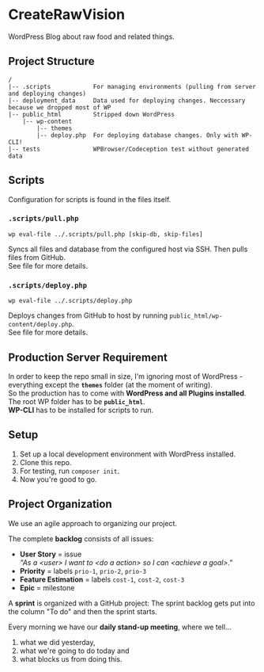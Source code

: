 # CreateRawVision

WordPress Blog about raw food and related things.

## Project Structure

```
/
|-- .scripts            For managing environments (pulling from server and deploying changes)
|-- deployment_data     Data used for deploying changes. Neccessary because we dropped most of WP
|-- public_html         Stripped down WordPress
    |-- wp-content
        |-- themes
        |-- deploy.php  For deploying database changes. Only with WP-CLI!
|-- tests               WPBrowser/Codeception test without generated data
```

## Scripts

Configuration for scripts is found in the files itself.

### `.scripts/pull.php`

`wp eval-file ../.scripts/pull.php [skip-db, skip-files]`

Syncs all files and database from the configured host via SSH. Then pulls files from GitHub.  
See file for more details.

### `.scripts/deploy.php`

`wp eval-file ../.scripts/deploy.php`

Deploys changes from GitHub to host by running `public_html/wp-content/deploy.php`.  
See file for more details.

## Production Server Requirement

In order to keep the repo small in size, I'm ignoring most of WordPress - everything except the **`themes`** folder (at the moment of writing).  
So the production has to come with **WordPress and all Plugins installed**.  
The root WP folder has to be **`public_html`**.  
**WP-CLI** has to be installed for scripts to run.

## Setup

1. Set up a local development environment with WordPress installed.
2. Clone this repo.
3. For testing, run `composer init`.
4. Now you're good to go.

## Project Organization

We use an agile approach to organizing our project.

The complete **backlog** consists of all issues:

- **User Story** = issue  
  _"As a \<user> I want to \<do a action> so I can \<achieve a goal>."_
- **Priority** = labels `prio-1`, `prio-2`, `prio-3`
- **Feature Estimation** = labels `cost-1`, `cost-2`, `cost-3`
- **Epic** = milestone

A **sprint** is organized with a GitHub project: The sprint backlog gets put into the column "To do" and then the sprint starts.

Every morning we have our **daily stand-up meeting**, where we tell...

1. what we did yesterday,
2. what we're going to do today and
3. what blocks us from doing this.
